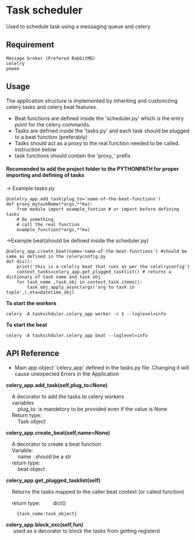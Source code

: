# Task scheduler

Used to schedule task using a messaging queue and celery

## Requirement

```
Message broker (Prefered RabbitMQ)
celelry
pewee

```
## Usage 
The application structure is implemented by inheriting and customizing celery tasks and celery beat features.
* Beat functions are defined inside the 'scheduler.py' which is the entry point for the celery commands.
* Tasks are defined inside the 'tasks.py' and each task should be plugged to a beat function (preferably)
* Tasks should act as a proxy to the real function needed to be called. instruction below 
* task functions should contain the 'proxy_' prefix.

#### Recomended to add the project folder to the PYTHONPATH for proper importing and defining of tasks

-> Example
tasks.py
```
@celelry_app.add_task(plug_to='name-of-the-beat-functions')
def proxy_mytaskName(*args,**kw):
    from module import example_funtion # or import before defining tasks
    # Do something 
    # call the real function
    example_function(*args,**kw)
```
->Example beat(should be defined inside the scheduler.py)
```
@celery_app.create_beat(name='name-of-the-beat-functions') #should be same as defined in the celeryconfig.py
def dis():
    print('this is a celelry beat that runs as per the celelryconfig')
    context_tasks=celery_app.get_plugged_tasklist() # returns a dictionary of task name and task obj
    for task_name ,task_obj in context_task.items():
        task_obj.apply_async(args('arg to task in tuple',),eta=datetime_obj)
```
**To start the workers**
```
celery -A taskschduler.celery_app worker -c 5 --loglevel=info
```
**To start the beat**
```
celery -A taskschduler.celery_app beat --loglevel=info
```

## API Reference

* Main app object 'celery_app'  defined in the tasks.py file .Changing it will cause unexpected Errors in the Application

**celery_app.add_task(self,plug_to=None)**<br />

&nbsp;&nbsp;&nbsp;&nbsp;A decorator to add the tasks to celery workers  
&nbsp;&nbsp;&nbsp;&nbsp;variables  
&nbsp;&nbsp;&nbsp;&nbsp;&nbsp;&nbsp;&nbsp;&nbsp;plug_to: is mandetory to be provided even if the value is None  
&nbsp;&nbsp;&nbsp;&nbsp;Return type:  
&nbsp;&nbsp;&nbsp;&nbsp;&nbsp;&nbsp;&nbsp;&nbsp;Task object  

**celery_app.create_beat(self,name=None)**  

&nbsp;&nbsp;&nbsp;&nbsp;A decorator to create a beat function  
&nbsp;&nbsp;&nbsp;&nbsp;Variable:  
&nbsp;&nbsp;&nbsp;&nbsp;&nbsp;&nbsp;&nbsp;&nbsp;name : should be a str  
&nbsp;&nbsp;&nbsp;&nbsp;return type:  
&nbsp;&nbsp;&nbsp;&nbsp;&nbsp;&nbsp;&nbsp;&nbsp;beat object  


**celery_app.get_plugged_tasklist(self)**

&nbsp;&nbsp;&nbsp;&nbsp;Returns the tasks mapped to the caller beat context (or called function)

&nbsp;&nbsp;&nbsp;&nbsp;return type:
&nbsp;&nbsp;&nbsp;&nbsp;&nbsp;&nbsp;&nbsp;&nbsp;dict()
```
    {task_name:task_object}

```
**celery_app.block_exc(self,fun)**  
&nbsp;&nbsp;&nbsp;&nbsp; used as a decorator to block the tasks from getting registerd  
